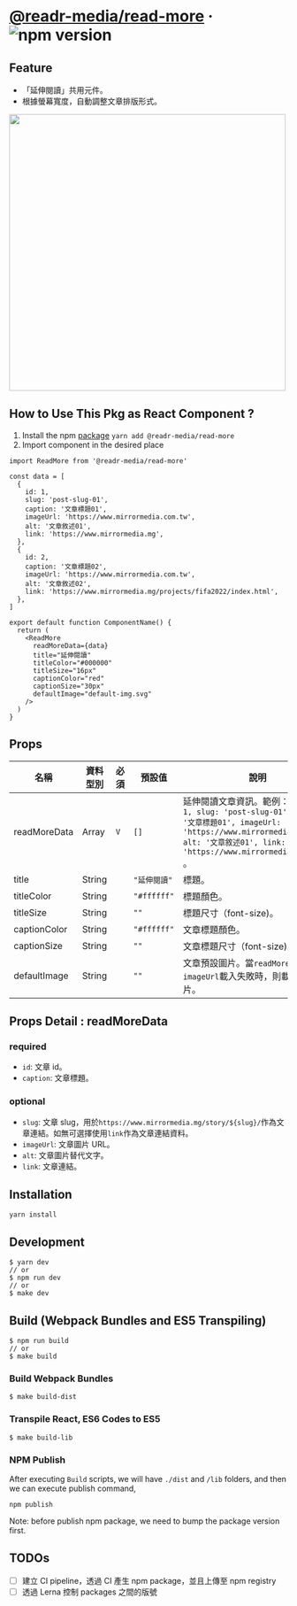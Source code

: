 # [@readr-media/read-more](https://www.npmjs.com/package/@readr-media/read-more) &middot; ![npm version](https://img.shields.io/npm/v/@readr-media/read-more.svg?style=flat)

## Feature

- 「延伸閱讀」共用元件。
- 根據螢幕寬度，自動調整文章排版形式。

<div align=left><img width="500" height="500" src="https://github.com/ChangRongXuan/react/blob/read-more/packages/read-more/read-more-example.png"/></div>

## How to Use This Pkg as React Component ?

1. Install the npm [package](https://www.npmjs.com/package/@readr-media/read-more)
   `yarn add @readr-media/read-more`
2. Import component in the desired place

```
import ReadMore from '@readr-media/read-more'

const data = [
  {
    id: 1,
    slug: 'post-slug-01',
    caption: '文章標題01',
    imageUrl: 'https://www.mirrormedia.com.tw',
    alt: '文章敘述01',
    link: 'https://www.mirrormedia.mg',
  },
  {
    id: 2,
    caption: '文章標題02',
    imageUrl: 'https://www.mirrormedia.com.tw',
    alt: '文章敘述02',
    link: 'https://www.mirrormedia.mg/projects/fifa2022/index.html',
  },
]

export default function ComponentName() {
  return (
    <ReadMore
      readMoreData={data}
      title="延伸閱讀"
      titleColor="#000000"
      titleSize="16px"
      captionColor="red"
      captionSize="30px"
      defaultImage="default-img.svg"
    />
  )
}
```

## Props

| 名稱           | 資料型別    | 必須  | 預設值              | 說明                                                                                                                                  |
| ------------ | ------- | --- | ---------------- | ----------------------------------------------------------------------------------------------------------------------------------- |
| readMoreData       | Array  | `V` | `[]` | 延伸閱讀文章資訊。範例： `[ { id: 1, slug: 'post-slug-01', caption: '文章標題01', imageUrl: 'https://www.mirrormedia.com.tw', alt: '文章敘述01', link: 'https://www.mirrormedia.mg' } ]` 。                                                               |
| title | String  |     | `"延伸閱讀"`           | 標題。                                                               |
| titleColor | String  |     | `"#ffffff"`             | 標題顏色。                                                                                                       |
| titleSize          | String  |     | `""`             | 標題尺寸（font-size)。                                                                                                                                |
| captionColor    | String  |     | `"#ffffff"`        | 文章標題顏色。                                                                                               |
| captionSize       | String  |     | `""`     | 文章標題尺寸（font-size)。                                                                                                                                |
| defaultImage        | String  |     | `""`         | 文章預設圖片。當`readMoreData`的`imageUrl`載入失敗時，則載入預設圖片。                                                                                                                                |

## Props Detail : readMoreData

### required
- `id`: 文章 id。
- `caption`: 文章標題。

### optional
- `slug`: 文章 slug，用於`https://www.mirrormedia.mg/story/${slug}/`作為文章連結。如無可選擇使用`link`作為文章連結資料。
- `imageUrl`: 文章圖片 URL。
- `alt`: 文章圖片替代文字。
- `link`: 文章連結。   

## Installation

`yarn install`

## Development

```
$ yarn dev
// or
$ npm run dev
// or
$ make dev
```

## Build (Webpack Bundles and ES5 Transpiling)

```
$ npm run build
// or
$ make build
```

### Build Webpack Bundles

```
$ make build-dist
```

### Transpile React, ES6 Codes to ES5

```
$ make build-lib
```

### NPM Publish

After executing `Build` scripts, we will have `./dist` and `/lib` folders,
and then we can execute publish command,

```
npm publish
```

Note: before publish npm package, we need to bump the package version first.

## TODOs

- [ ] 建立 CI pipeline，透過 CI 產生 npm package，並且上傳至 npm registry
- [ ] 透過 Lerna 控制 packages 之間的版號
